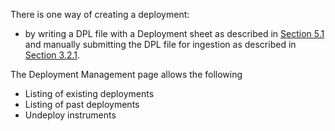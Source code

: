 There is one way of creating a deployment: 

* by writing a DPL file with a Deployment sheet as described in [Section 5.1](https://github.com/paulopinheiro1234/hadatac/wiki/5.1.-Deployment-Specification-(STR)) and manually submitting the DPL file for ingestion as described in [Section 3.2.1]( https://github.com/paulopinheiro1234/hadatac/wiki/3.2.-Manage-Data-File-Ingestion#321-manual-submission-of-data-file-for-ingestion). 

The Deployment Management page allows the following

* Listing of existing deployments
* Listing of past deployments
* Undeploy instruments

